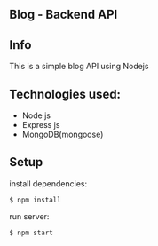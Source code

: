 ## Blog - Backend API

## Info

This is a simple blog API using Nodejs

## Technologies used:

- Node js
- Express js
- MongoDB(mongoose)

## Setup

install dependencies:

```
$ npm install
```

run server:

```
$ npm start
```
